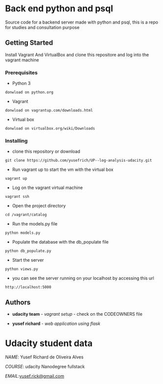 
# Back end python and psql

Source code for a backend server made with python
and psql, this is a repo for studies and consultation purpose

## Getting Started

Install Vagrant And VirtualBox and
clone this repositore and log into the vagrant machine
### Prerequisites

* Python 3

```
donwload on python.org
```

* Vagrant

```
donwload on vagrantup.com/downloads.html
```
* Virtual box

```
donwload on virtualbox.org/wiki/Downloads
```
### Installing

* clone this repository or download

```
git clone https://github.com/yusefrich/UP--log-analysis-udacity.git
```
* Run vagrant up to start the vm with the virtual box

```
vagrant up
```

* Log on the vagrant virtual machine

```
vagrant ssh
```

* Open the project directory

```
cd /vagrant/catalog
```

* Run the models.py file

```
python models.py
```
* Populate the database with the db_populate file

```
python db_populate.py
```
* Start the server

```
python views.py
```
* you can see the server running on your localhost by accessing this url

```
http://localhost:5000
```




## Authors

* **udacity team** - *vagrant setup* - check on the CODEOWNERS file

* **yusef richard** - *web application using flask*



# Udacity student data

 *NAME*: Yusef Richard de Oliveira Alves <p>
 *COURSE*: udacity Nanodegree fullstack <p>
 *EMAIL*:yusef.rick@gmail.com <p>
